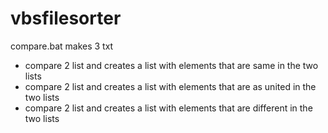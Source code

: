# vbsfilesorter

compare.bat makes 3 txt

* compare 2 list and creates a list with elements that are same in the two lists
* compare 2 list and creates a list with elements that are as united in the two lists
* compare 2 list and creates a list with elements that are different in the two lists
